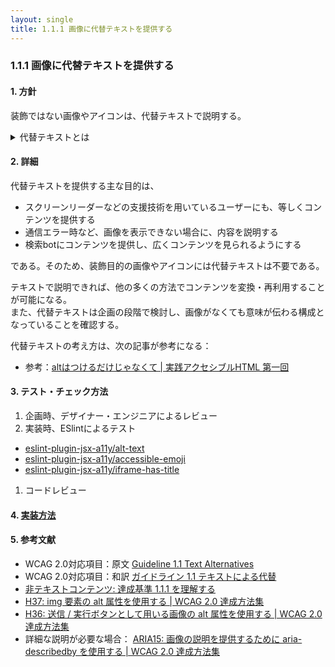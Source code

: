 ```yaml
---
layout: single
title: 1.1.1 画像に代替テキストを提供する
---
```


### 1.1.1 画像に代替テキストを提供する

#### 1. 方針

装飾ではない画像やアイコンは、代替テキストで説明する。

<details>
<summary>代替テキストとは</summary>
代替テキストとは、Webサイト内に含まれている画像や動画が何らかの原因で表示されなかったときや、スクリーンリーダーを使用するときに、画像の代わりに表示する文字・文章を指す。
</details>

#### 2. 詳細

代替テキストを提供する主な目的は、

- スクリーンリーダーなどの支援技術を用いているユーザーにも、等しくコンテンツを提供する
- 通信エラー時など、画像を表示できない場合に、内容を説明する
- 検索botにコンテンツを提供し、広くコンテンツを見られるようにする

である。そのため、装飾目的の画像やアイコンには代替テキストは不要である。

テキストで説明できれば、他の多くの方法でコンテンツを変換・再利用することが可能になる。  
また、代替テキストは企画の段階で検討し、画像がなくても意味が伝わる構成となっていることを確認する。

代替テキストの考え方は、次の記事が参考になる：

- 参考：[altはつけるだけじゃなくて | 実践アクセシブルHTML 第一回](http://yuugop.com/articles/practicalaccessiblehtml/pah01.html)

#### 3. テスト・チェック方法

1. 企画時、デザイナー・エンジニアによるレビュー
1. 実装時、ESlintによるテスト
  - [eslint-plugin-jsx-a11y/alt-text](https://github.com/evcohen/eslint-plugin-jsx-a11y/blob/master/docs/rules/alt-text.md)
  - [eslint-plugin-jsx-a11y/accessible-emoji](https://github.com/evcohen/eslint-plugin-jsx-a11y/blob/master/docs/rules/accessible-emoji.md)
  - [eslint-plugin-jsx-a11y/iframe-has-title](https://github.com/evcohen/eslint-plugin-jsx-a11y/blob/master/docs/rules/iframe-has-title.md)
1. コードレビュー

#### 4. [実装方法](/src/html/1/1/1.md)

#### 5. 参考文献

- WCAG 2.0対応項目：原文 [Guideline 1.1 Text Alternatives](https://www.w3.org/TR/2008/REC-WCAG20-20081211/#text-equiv)
- WCAG 2.0対応項目：和訳 [ガイドライン 1.1 テキストによる代替](http://waic.jp/docs/WCAG20/Overview.html#text-equiv)
- [非テキストコンテンツ: 達成基準 1.1.1 を理解する](http://waic.jp/docs/UNDERSTANDING-WCAG20/text-equiv-all.html)
- [H37: img 要素の alt 属性を使用する | WCAG 2.0 達成方法集](http://waic.jp/docs/WCAG-TECHS/H37)
- [H36: 送信 / 実行ボタンとして用いる画像の alt 属性を使用する | WCAG 2.0 達成方法集](http://waic.jp/docs/WCAG-TECHS/H36.html)
- 詳細な説明が必要な場合： [ARIA15: 画像の説明を提供するために aria-describedby を使用する | WCAG 2.0 達成方法集](http://waic.jp/docs/WCAG-TECHS/ARIA15)
